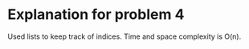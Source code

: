 <!--
@Author: otrejo
@Date:   2020-04-18T22:58:19-04:00
@Last modified by:   otrejo
@Last modified time: 2020-04-18T23:03:00-04:00
-->



# Explanation for problem 4
Used lists to keep track of indices.
Time and space complexity is O(n).
